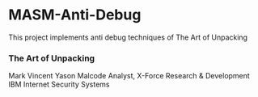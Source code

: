 # MASM-Anti-Debug

This project implements anti debug techniques of The Art of Unpacking

### The Art of Unpacking
Mark Vincent Yason
Malcode Analyst, X-Force Research & Development
IBM Internet Security Systems
